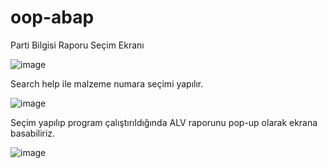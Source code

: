 # oop-abap

Parti Bilgisi Raporu Seçim Ekranı

 ![image](https://github.com/seda-yaman/oop-abap/assets/114253940/8e775d6d-8953-4219-a39e-32d19f313b54)

Search help ile malzeme numara seçimi yapılır.

 ![image](https://github.com/seda-yaman/oop-abap/assets/114253940/d7a9181d-504f-48e7-bc25-759610c8e9f6)

Seçim yapılıp program çalıştırıldığında ALV raporunu pop-up olarak ekrana basabiliriz.

 ![image](https://github.com/seda-yaman/oop-abap/assets/114253940/9bf895a8-80ca-433b-b94e-6dd482f36382)

